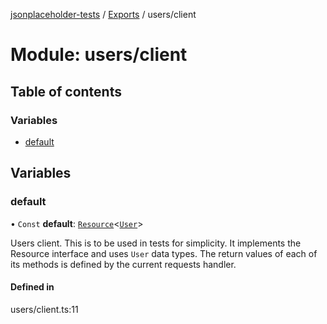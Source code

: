 [jsonplaceholder-tests](../README.md) / [Exports](../modules.md) / users/client

# Module: users/client

## Table of contents

### Variables

- [default](users_client.md#default)

## Variables

### default

• `Const` **default**: [`Resource`](../interfaces/interfaces.Resource.md)<[`User`](users_types.md#user)\>

Users client. This is to be used in tests for simplicity.
It implements the Resource interface and uses `User` data types.
The return values of each of its methods is defined by the current requests handler.

#### Defined in

users/client.ts:11
